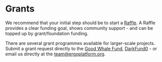 # Grants

We recommend that your initial step should be to start a [Raffle](https://ergoraffle.com/). A Raffle provides a clear funding goal, shows community support - and can be topped up by grant/foundation funding. 

There are several grant programmes available for larger-scale projects. Submit a grant request directly to the [Good Whale Fund](https://github.com/ergoplatform/grow-ergo/issues/13), [DarkFund0](https://github.com/ergoplatform/grow-ergo/issues/1) - or email us directly at the [team@ergoplatform.org](mailto:team@ergoplatform.org).